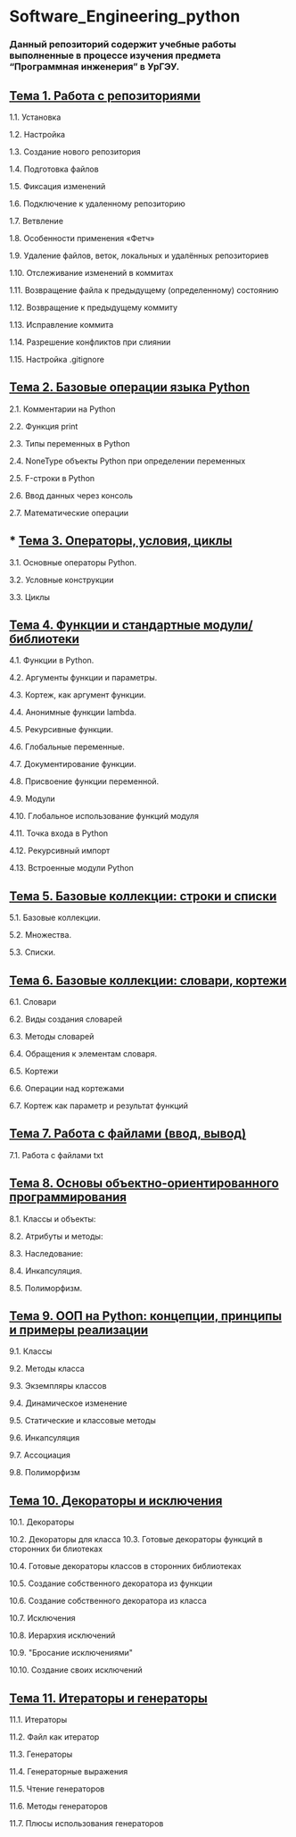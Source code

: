 # Software_Engineering_python
### Данный репозиторий содержит учебные работы выполненные в процессе изучения предмета “Программная инженерия” в УрГЭУ.


## [Тема 1. Работа с репозиториями](https://github.com/snaklz/Software-engineering/blob/main/%D0%A2%D0%B5%D0%BC%D0%B0_1.md)
1.1. Установка

1.2. Настройка

1.3. Создание нового репозитория

1.4. Подготовка файлов

1.5. Фиксация изменений

1.6. Подключение к удаленному репозиторию

1.7. Ветвление

1.8. Особенности применения «Фетч»

1.9. Удаление файлов, веток, локальных и удалённых репозиториев

1.10. Отслеживание изменений в коммитах

1.11. Возвращение файла к предыдущему (определенному) состоянию

1.12. Возвращение к предыдущему коммиту

1.13. Исправление коммита

1.14. Разрешение конфликтов при слиянии

1.15. Настройка .gitignore

## [Тема 2. Базовые операции языка Python]()

2.1. Комментарии на Python

2.2. Функция print

2.3. Типы переменных в Python

2.4. NoneType объекты Python при определении переменных

2.5. F-строки в Python

2.6. Ввод данных через консоль

2.7. Математические операции

## * [Тема 3. Операторы, условия, циклы]()


3.1. Основные операторы Python.

3.2. Условные конструкции 

3.3. Циклы

 

## [Тема 4. Функции и стандартные модули/библиотеки]()

4.1. Функции в Python.

4.2. Аргументы функции и параметры.

4.3. Кортеж, как аргумент функции.

4.4. Анонимные функции lambda.

4.5. Рекурсивные функции.

4.6. Глобальные переменные.

4.7. Документирование функции.

4.8. Присвоение функции переменной.

4.9. Модули

4.10. Глобальное использование функций модуля

4.11. Точка входа в Python

4.12. Рекурсивный импорт

4.13. Встроенные модули Python

## [Тема 5. Базовые коллекции: строки и списки]()

5.1. Базовые коллекции.

5.2. Множества.

5.3. Списки.

## [Тема 6. Базовые коллекции: словари, кортежи]()

6.1. Словари

6.2. Виды создания словарей

6.3. Методы словарей

6.4. Обращения к элементам словаря.

6.5. Кортежи

6.6. Операции над кортежами

6.7. Кортеж как параметр и результат функций

## [Тема 7.  Работа с файлами (ввод, вывод)]()

7.1. Работа с файлами txt

## [Тема 8.  Основы объектно-ориентированного программирования]()

8.1. Классы и объекты:

8.2. Атрибуты и методы:

8.3. Наследование:

8.4. Инкапсуляция.

8.5. Полиморфизм.

## [Тема 9.  ООП на Python: концепции, принципы и примеры реализации]()

9.1. Классы

9.2. Методы класса

9.3. Экземпляры классов

9.4. Динамическое изменение

9.5. Статические и классовые методы

9.6. Инкапсуляция

9.7. Ассоциация

9.8. Полиморфизм

 

## [Тема 10.  Декораторы и исключения]()

10.1. Декораторы

10.2. Декораторы для класса
10.3. Готовые декораторы функций в сторонних би
блиотеках

10.4. Готовые декораторы классов в сторонних библиотеках

10.5. Создание собственного декоратора из функции

10.6. Создание собственного декоратора из класса

10.7. Исключения 

10.8. Иерархия исключений 

10.9. "Бросание исключениями"

10.10. Создание своих исключений

## [Тема 11.  Итераторы и генераторы]()

11.1. Итераторы

11.2. Файл как итератор

11.3. Генераторы

11.4. Генераторные выражения

11.5. Чтение генераторов

11.6. Методы генераторов

11.7. Плюсы использования генераторов
